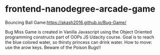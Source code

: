 frontend-nanodegree-arcade-game
===============================

Bouncing Ball Game:https://akash2016.github.io/Bug-Game/

Bug Miss Game is created in Vanilla Javascript using the Object Oriented programming constructs part of OOPs JS Udacity course. Goal is to reach the blue colored water, so thirsty princess can drink water. How to move: use the arow keys. Beware of the Poison Bugs!!
